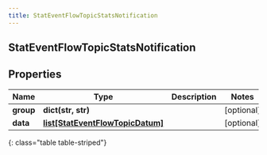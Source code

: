 ```yaml
---
title: StatEventFlowTopicStatsNotification
---
```

## StatEventFlowTopicStatsNotification

## Properties

|Name | Type | Description | Notes|
|------------ | ------------- | ------------- | -------------|
| **group** | **dict(str, str)** |  | [optional] |
| **data** | [**list[StatEventFlowTopicDatum]**](StatEventFlowTopicDatum.html) |  | [optional] |
{: class="table table-striped"}


